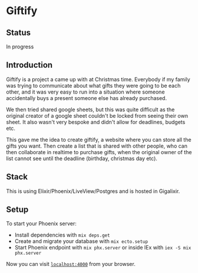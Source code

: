 # Giftify

## Status
In progress

## Introduction

Giftify is a project a came up with at Christmas time. Everybody if my family was trying to communicate
about what gifts they were going to be each other, and it was very easy to run into a situation where
someone accidentally buys a present someone else has already purchased.

We then tried shared google sheets, but this was quite difficult as the original creator of a google sheet
couldn't be locked from seeing their own sheet. It also wasn't very bespoke and didn't allow for deadlines, budgets etc.

This gave me the idea to create giftify, a website where you can store all the gifts you want. Then create a list
that is shared with other people, who can then collaborate in realtime to purchase gifts, when the original owner of the
list cannot see until the deadline (birthday, christmas day etc). 

## Stack
This is using Elixir/Phoenix/LiveView/Postgres and is hosted in Gigalixir.

## Setup

To start your Phoenix server:

  * Install dependencies with `mix deps.get`
  * Create and migrate your database with `mix ecto.setup`
  * Start Phoenix endpoint with `mix phx.server` or inside IEx with `iex -S mix phx.server`

Now you can visit [`localhost:4000`](http://localhost:4000) from your browser.
